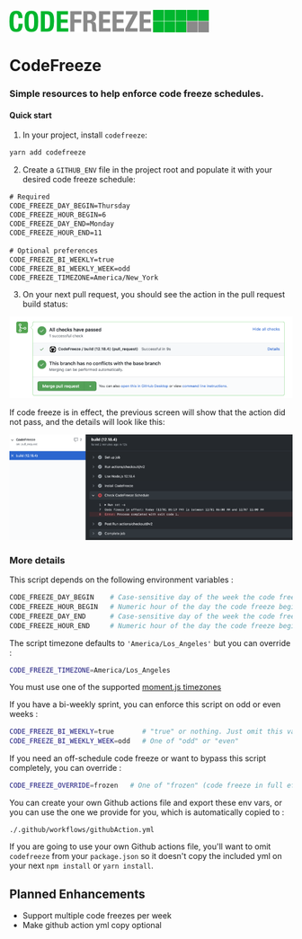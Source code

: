 ![GitHub Logo](https://raw.githubusercontent.com/seancannon/codefreeze/HEAD/logo.png)

# CodeFreeze
### Simple resources to help enforce code freeze schedules.

#### Quick start

1. In your project, install `codefreeze`:
```bash 
yarn add codefreeze
```

2. Create a `GITHUB_ENV` file in the project root and populate it with your desired code freeze schedule:
```.env 
# Required
CODE_FREEZE_DAY_BEGIN=Thursday
CODE_FREEZE_HOUR_BEGIN=6
CODE_FREEZE_DAY_END=Monday
CODE_FREEZE_HOUR_END=11

# Optional preferences
CODE_FREEZE_BI_WEEKLY=true
CODE_FREEZE_BI_WEEKLY_WEEK=odd
CODE_FREEZE_TIMEZONE=America/New_York
```
3. On your next pull request, you should see the action in the pull request build status:

![Build Success](https://raw.githubusercontent.com/seancannon/codefreeze/HEAD/screenshotSuccess.png)

If code freeze is in effect, the previous screen will show that the action did not pass, and the details will look like this: 

![Build Fail](https://raw.githubusercontent.com/seancannon/codefreeze/HEAD/screenshotError.png)

### More details

This script depends on the following environment variables : 
```bash
CODE_FREEZE_DAY_BEGIN    # Case-sensitive day of the week the code freeze starts. Example: "Thursday"
CODE_FREEZE_HOUR_BEGIN   # Numeric hour of the day the code freeze begins, 0-23.  Example: "14" would be 2:00PM
CODE_FREEZE_DAY_END      # Case-sensitive day of the week the code freeze starts. Example: "Thursday"
CODE_FREEZE_HOUR_END     # Numeric hour of the day the code freeze begins, 0-23.  Example: "9" would be 9:00AM
```

The script timezone defaults to `'America/Los_Angeles'` but you can override : 
```bash 
CODE_FREEZE_TIMEZONE=America/Los_Angeles
```
You must use one of the supported [moment.js timezones](https://momentjs.com/timezone/docs/#/using-timezones/getting-zone-names/)

If you have a bi-weekly sprint, you can enforce this script on odd or even weeks : 
```bash 
CODE_FREEZE_BI_WEEKLY=true       # "true" or nothing. Just omit this variable completely to enforce weekly code freezes
CODE_FREEZE_BI_WEEKLY_WEEK=odd   # One of "odd" or "even"
```

If you need an off-schedule code freeze or want to bypass this script completely, you can override : 
```bash 
CODE_FREEZE_OVERRIDE=frozen   # One of "frozen" (code freeze in full effect) or "unfrozen" (bypass the code freeze check)
```

You can create your own Github actions file and export these env vars, or you can use the one we provide for you, which is 
automatically copied to :
```
./.github/workflows/githubAction.yml
```
If you are going to use your own Github actions file, you'll want to omit `codefreeze` from your `package.json` so it doesn't copy the included yml 
on your next `npm install` or `yarn install`.


## Planned Enhancements
 - Support multiple code freezes per week
 - Make github action yml copy optional
